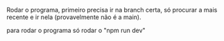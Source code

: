 Rodar o programa, primeiro precisa ir na branch certa, só procurar a mais recente e ir nela (provavelmente não é a main).

para rodar o programa só rodar o "npm run dev"
